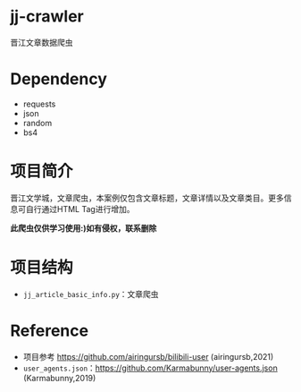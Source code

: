 # jj-crawler
 晋江文章数据爬虫

# Dependency
- requests
- json
- random
- bs4

# 项目简介
晋江文学城，文章爬虫，本案例仅包含文章标题，文章详情以及文章类目。更多信息可自行通过HTML Tag进行增加。

**此爬虫仅供学习使用:)如有侵权，联系删除**

# 项目结构
- `jj_article_basic_info.py`：文章爬虫


# Reference
- 项目参考 https://github.com/airingursb/bilibili-user (airingursb,2021)
- `user_agents.json`：https://github.com/Karmabunny/user-agents.json (Karmabunny,2019)

